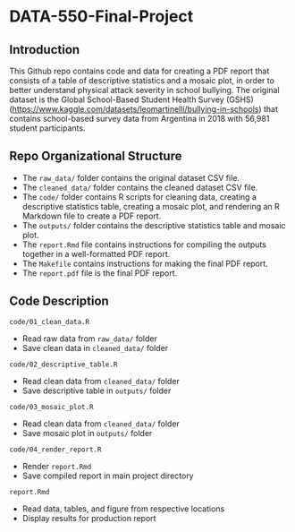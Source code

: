 # DATA-550-Final-Project

## Introduction

This Github repo contains code and data for creating a PDF report that consists of a table of descriptive statistics and a mosaic plot, in order to better understand physical attack severity in school bullying. The original dataset is the Global School-Based Student Health Survey (GSHS) (<https://www.kaggle.com/datasets/leomartinelli/bullying-in-schools>) that contains school-based survey data from Argentina in 2018 with 56,981 student participants.

## Repo Organizational Structure
* The `raw_data/` folder contains the original dataset CSV file.
* The `cleaned_data/` folder contains the cleaned dataset CSV file.
* The `code/` folder contains R scripts for cleaning data, creating a descriptive statistics table, creating a mosaic plot, and rendering an R Markdown file to create a PDF report.
* The `outputs/` folder contains the descriptive statistics table and mosaic plot.
* The `report.Rmd` file contains instructions for compiling the outputs together in a well-formatted PDF report.
* The `Makefile` contains instructions for making the final PDF report.
* The `report.pdf` file is the final PDF report.

## Code Description

`code/01_clean_data.R`
* Read raw data from `raw_data/` folder
* Save clean data in `cleaned_data/` folder

`code/02_descriptive_table.R`
* Read clean data from `cleaned_data/` folder
* Save descriptive table in `outputs/` folder

`code/03_mosaic_plot.R`
* Read clean data from `cleaned_data/` folder
* Save mosaic plot in `outputs/` folder

`code/04_render_report.R`
* Render `report.Rmd` 
* Save compiled report in main project directory

`report.Rmd`
* Read data, tables, and figure from respective locations
* Display results for production report
